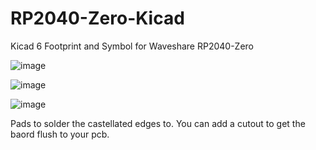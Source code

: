 # RP2040-Zero-Kicad
Kicad 6 Footprint and Symbol for Waveshare RP2040-Zero 


![image](https://user-images.githubusercontent.com/6279380/191478917-e3650cb3-474f-4511-91ab-7eee62b19531.png)

![image](https://user-images.githubusercontent.com/6279380/191479038-c3d0b34c-6745-4a41-beb0-83d28c1180b3.png)

![image](https://user-images.githubusercontent.com/6279380/191479123-f4ae474f-4eb5-4e91-8fb2-faf72a9be64b.png)

Pads to solder the castellated edges to. You can add a cutout to get the baord flush to your pcb.
